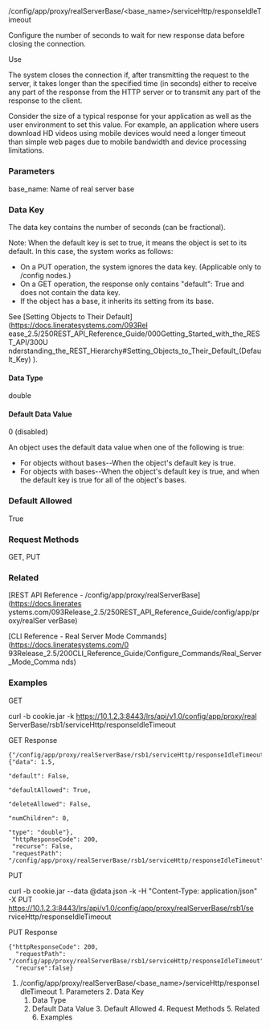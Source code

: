 ##
/config/app/proxy/realServerBase/<base_name>/serviceHttp/responseIdleTimeout

Configure the number of seconds to wait for new response data before closing
the connection.

Use

The system closes the connection if, after transmitting the request to the
server, it takes longer than the specified time (in seconds) either to receive
any part of the response from the HTTP server or to transmit any part of the
response to the client.

Consider the size of a typical response for your application as well as the
user environment to set this value. For example, an application where users
download HD videos using mobile devices would need a longer timeout than
simple web pages due to mobile bandwidth and device processing limitations.

### Parameters

base_name: Name of real server base

### Data Key

The data key contains the number of seconds (can be fractional).

Note: When the default key is set to true, it means the object is set to its
default. In this case, the system works as follows:

  * On a PUT operation, the system ignores the data key. (Applicable only to /config nodes.)
  * On a GET operation, the response only contains "default": True and does not contain the data key.
  * If the object has a base, it inherits its setting from its base.

See [Setting Objects to Their Default](https://docs.lineratesystems.com/093Rel
ease_2.5/250REST_API_Reference_Guide/000Getting_Started_with_the_REST_API/300U
nderstanding_the_REST_Hierarchy#Setting_Objects_to_Their_Default_(Default_Key)
).

#### Data Type

double

#### Default Data Value

0 (disabled)

An object uses the default data value when one of the following is true:

  * For objects without bases--When the object's default key is true.
  * For objects with bases--When the object's default key is true, and when the default key is true for all of the object's bases.

### Default Allowed

True

### Request Methods

GET, PUT

### Related

[REST API Reference - /config/app/proxy/realServerBase](https://docs.linerates
ystems.com/093Release_2.5/250REST_API_Reference_Guide/config/app/proxy/realSer
verBase)

[CLI Reference - Real Server Mode Commands](https://docs.lineratesystems.com/0
93Release_2.5/200CLI_Reference_Guide/Configure_Commands/Real_Server_Mode_Comma
nds)

### Examples

GET

curl -b cookie.jar -k https://10.1.2.3:8443/lrs/api/v1.0/config/app/proxy/real
ServerBase/rsb1/serviceHttp/responseIdleTimeout

GET Response

    
    {"/config/app/proxy/realServerBase/rsb1/serviceHttp/responseIdleTimeout": {"data": 1.5,
                                                                                  "default": False,
                                                                                  "defaultAllowed": True,
                                                                                  "deleteAllowed": False,
                                                                                  "numChildren": 0,
                                                                                  "type": "double"},
     "httpResponseCode": 200,
     "recurse": False,
     "requestPath": "/config/app/proxy/realServerBase/rsb1/serviceHttp/responseIdleTimeout"}
    

PUT

curl -b cookie.jar --data @data.json -k -H "Content-Type: application/json" -X
PUT https://10.1.2.3:8443/lrs/api/v1.0/config/app/proxy/realServerBase/rsb1/se
rviceHttp/responseIdleTimeout

PUT Response

    
    {"httpResponseCode": 200,
      "requestPath": "/config/app/proxy/realServerBase/rsb1/serviceHttp/responseIdleTimeout",
      "recurse":false}

  1. /config/app/proxy/realServerBase/<base_name>/serviceHttp/responseIdleTimeout
    1. Parameters
    2. Data Key
      1. Data Type
      2. Default Data Value
    3. Default Allowed
    4. Request Methods
    5. Related
    6. Examples

